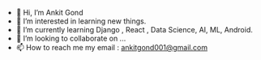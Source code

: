 - 👋 Hi, I’m Ankit Gond
- 👀 I’m interested in learning new things.
- 🌱 I’m currently learning Django , React , Data Science, AI, ML, Android.
- 💞️ I’m looking to collaborate on ...
- 📫 How to reach me my email : ankitgond001@gmail.com

<!---
AnkitG7/AnkitG7 is a ✨ special ✨ repository because its `README.md` (this file) appears on your GitHub profile.
You can click the Preview link to take a look at your changes.
--->
